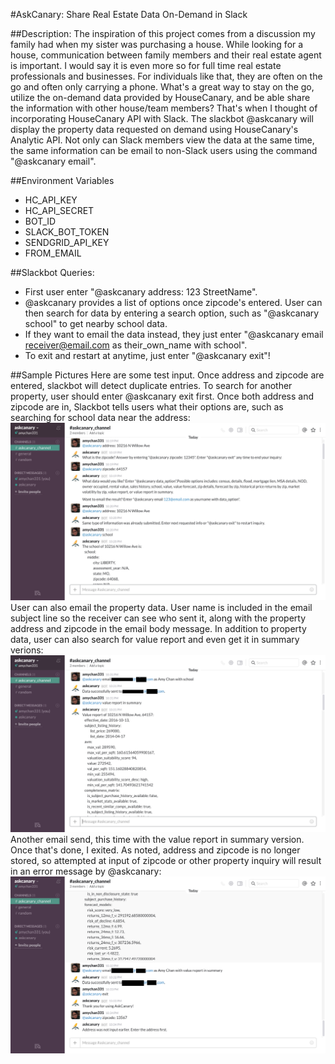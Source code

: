 #AskCanary: Share Real Estate Data On-Demand in Slack

##Description:
The inspiration of this project comes from a discussion my family had when my sister was purchasing a house. While looking for a house, communication between family members and their real estate agent is important. I would say it is even more so for full time real estate professionals and businesses.
For individuals like that, they are often on the go and often only carrying a phone. What's a great way to stay on the go, utilize the on-demand data provided by HouseCanary, and be able share the information with other house/team members? That's when I thought of incorporating HouseCanary API with Slack.
The slackbot @askcanary will display the property data requested on demand using HouseCanary's Analytic API. Not only can Slack members view the data at the same time, the same information can be email to non-Slack users using the command "@askcanary email".

##Environment Variables
* HC_API_KEY
* HC_API_SECRET
* BOT_ID
* SLACK_BOT_TOKEN
* SENDGRID_API_KEY
* FROM_EMAIL

##Slackbot Queries:
* First user enter "@askcanary address: 123 StreetName". 
* @askcanary provides a list of options once zipcode's entered. User can then search for data by entering a search option, such as "@askcanary school" to get nearby school data. 
* If they want to email the data instead, they just enter "@askcanary email receiver@email.com as their_own_name with school".
* To exit and restart at anytime, just enter "@askcanary exit"!

##Sample Pictures
Here are some test input. Once address and zipcode are entered, slackbot will detect duplicate entries. To search for another property, user should enter @askcanary exit first. Once both address and zipcode are in, Slackbot tells users what their options are, such as searching for school data near the address:
![Property Data Input](https://github.com/amychan331/hackathon-askcanary/blob/master/image/property_data_input.png)
User can also email the property data. User name is included in the email subject line so the receiver can see who sent it, along with the property address and zipcode in the email body message. In addition to property data, user can also search for value report and even get it in summary verions:
![Email and Value Report](https://github.com/amychan331/hackathon-askcanary/blob/master/image/email_and_value_report.png)
Another email send, this time with the value report in summary version. Once that's done, I exited. As noted, address and zipcode is no longer stored, so attempted at input of zipcode or other property inquiry will result in an error message by @askcanary:
![Exit and Error](https://github.com/amychan331/hackathon-askcanary/blob/master/image/exit_and_error.png)